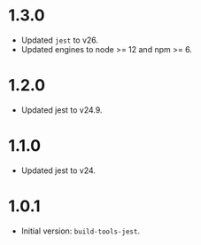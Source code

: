 # 1.3.0

- Updated `jest` to v26.
- Updated engines to node >= 12 and npm >= 6.

# 1.2.0

- Updated jest to v24.9.

# 1.1.0

- Updated jest to v24.

# 1.0.1

- Initial version: `build-tools-jest`.
